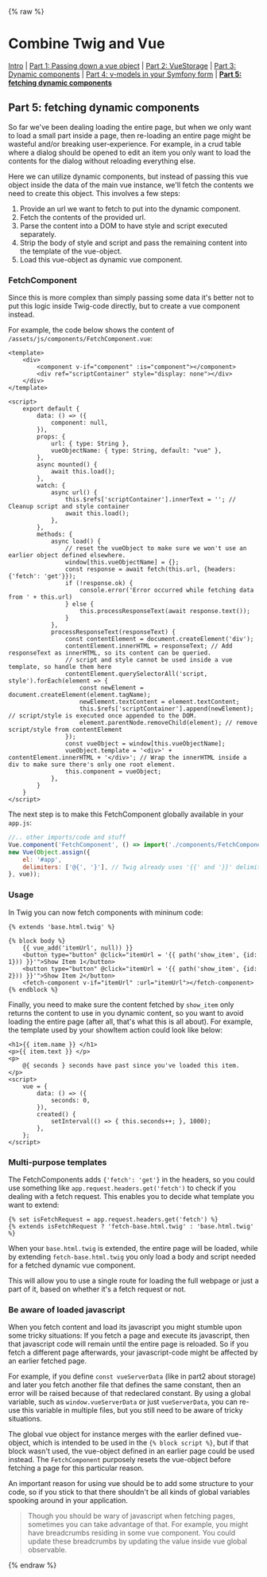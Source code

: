 {% raw %}
# Combine Twig and Vue

 [Intro](guide-vue-twig.md)
| [Part 1: Passing down a vue object](guide-vue-twig-part-1-object.md)
| [Part 2: VueStorage](guide-vue-twig-part-2-storage.md)
| [Part 3: Dynamic components](guide-vue-twig-part-3-dynamic-components.md)
| [Part 4: v-models in your Symfony form](guide-vue-twig-part-4-form.md)
| **[Part 5: fetching dynamic components](guide-vue-twig-part-5-fetching-dynamic-components.md)**

## Part 5: fetching dynamic components

So far we've been dealing loading the entire page, but when we only want to load a small part inside
a page, then re-loading an entire page might be wasteful and/or breaking user-experience.
For example, in a crud table where a dialog should be opened to edit an item you only want to load
the contents for the dialog without reloading everything else. 

Here we can utilize dynamic components, but instead of passing this vue object inside the data of
the main vue instance, we'll fetch the contents we need to create this object. This involves a
few steps:
1. Provide an url we want to fetch to put into the dynamic component.
2. Fetch the contents of the provided url.
3. Parse the content into a DOM to have style and script executed separately.
4. Strip the body of style and script and pass the remaining content into the template of the vue-object.
5. Load this vue-object as dynamic vue component.



### FetchComponent

Since this is more complex than simply passing some data it's better not to put this logic
inside Twig-code directly, but to create a vue component instead. 

For example, the code below shows the content of `/assets/js/components/FetchComponent.vue`:

```vue
<template>
    <div>
        <component v-if="component" :is="component"></component>
        <div ref="scriptContainer" style="display: none"></div>
    </div>
</template>

<script>
    export default {
        data: () => ({
            component: null,
        }),
        props: {
            url: { type: String },
            vueObjectName: { type: String, default: "vue" },
        },
        async mounted() {
            await this.load();
        },
        watch: {
            async url() {
                this.$refs['scriptContainer'].innerText = ''; // Cleanup script and style container
                await this.load();
            },
        },
        methods: {
            async load() {
                // reset the vueObject to make sure we won't use an earlier object defined elsewhere.
                window[this.vueObjectName] = {};
                const response = await fetch(this.url, {headers: {'fetch': 'get'}});
                if (!response.ok) {
                    console.error('Error occurred while fetching data from ' + this.url)
                } else {
                    this.processResponseText(await response.text());
                }
            },
            processResponseText(responseText) {
                const contentElement = document.createElement('div');
                contentElement.innerHTML = responseText; // Add responseText as innerHTML, so its content can be queried.
                // script and style cannot be used inside a vue template, so handle them here
                contentElement.querySelectorAll('script, style').forEach(element => {
                    const newElement = document.createElement(element.tagName);
                    newElement.textContent = element.textContent;
                    this.$refs['scriptContainer'].append(newElement); // script/style is executed once appended to the DOM.
                    element.parentNode.removeChild(element); // remove script/style from contentElement
                });
                const vueObject = window[this.vueObjectName];
                vueObject.template = '<div>' + contentElement.innerHTML + '</div>'; // Wrap the innerHTML inside a div to make sure there's only one root element.
                this.component = vueObject;
            },
        }
    }
</script>
```

The next step is to make this FetchComponent globally available in your `app.js`:

```js
//.. other imports/code and stuff
Vue.component('FetchComponent', () => import('./components/FetchComponent'));
new Vue(Object.assign({
    el: '#app',
    delimiters: ['@{', '}'], // Twig already uses '{{' and '}}' delimiters, so here we specify an alternative.
}, vue));
```

### Usage

In Twig you can now fetch components with mininum code:
```twig
{% extends 'base.html.twig' %}
       
{% block body %}
    {{ vue_add('itemUrl', null)) }}
    <button type="button" @click="itemUrl = '{{ path('show_item', {id: 1})) }}'">Show Item 1</button>
    <button type="button" @click="itemUrl = '{{ path('show_item', {id: 2})) }}'">Show Item 2</button>
    <fetch-component v-if="itemUrl" :url="itemUrl"></fetch-component>
{% endblock %}
```

Finally, you need to make sure the content fetched by `show_item` only returns the content
to use in you dynamic content, so you want to avoid loading the entire page (after all, that's what this is all about).
For example, the template used by your showItem action could look like below:

```twig
<h1>{{ item.name }} </h1>
<p>{{ item.text }} </p>
<p>
    @{ seconds } seconds have past since you've loaded this item.
</p>
<script>
    vue = {
        data: () => ({
            seconds: 0,
        }),
        created() {
            setInterval(() => { this.seconds++; }, 1000);
        },
    };
</script>
```

### Multi-purpose templates

The FetchComponents adds `{'fetch': 'get'}` in the headers, so you could use
something like  `app.request.headers.get('fetch')` to check if you dealing with a fetch request. 
This enables you to decide what template you want to extend:
```twig
{% set isFetchRequest = app.request.headers.get('fetch') %}
{% extends isFetchRequest ? 'fetch-base.html.twig' : 'base.html.twig' %}
```
When your `base.html.twig` is extended, the entire page will be loaded, while by extending
 `fetch-base.html.twig` you only load a body and script needed for a fetched dynamic vue component.
 
This will allow you to use a single route for loading the full webpage or just a part of it, based
on whether it's a fetch request or not.

### Be aware of loaded javascript

When you fetch content and load its javascript you might stumble upon some tricky situations:
If you fetch a page and execute its javascript, then that javascript code will remain until the 
entire page is reloaded. So if you fetch a different page afterwards, your javascript-code might
be affected by an earlier fetched page. 

For example, if you define `const vueServerData` (like in part2 about storage) and later you fetch
another file that defines the same constant, then an error will be raised because of that redeclared
constant.
By using a global variable, such as `window.vueServerData` or just `vueServerData`, you can
re-use this variable in multiple files, but you still need to be aware of tricky situations.
  
The global vue object for instance merges with the earlier defined vue-object, which is intended
to be used in the `{% block script %}`, but if that block wasn't used, the vue-object defined in
an earlier page could be used instead. 
The `FetchComponent` purposely resets the vue-object before fetching a page for this particular
reason.

An important reason for using vue should be to add some structure to your code, so if you stick
to that there shouldn't be all kinds of global variables spooking around in your application.

> Though you should be wary of javascript when fetching pages, sometimes you can take advantage of that.
> For example, you might have breadcrumbs residing in some vue component. You could update these
> breadcrumbs by updating the value inside vue global observable.
 
{% endraw %}